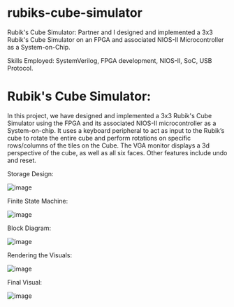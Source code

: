 # rubiks-cube-simulator
Rubik's Cube Simulator: Partner and I designed and implemented a 3x3 Rubik's Cube Simulator on an FPGA and associated NIOS-II Microcontroller as a System-on-Chip. 

Skills Employed: SystemVerilog, FPGA development, NIOS-II, SoC, USB Protocol.

# Rubik's Cube Simulator:

In this project, we have designed and implemented a 3x3 Rubik's Cube Simulator using the FPGA and its associated NIOS-II microcontroller as a System-on-chip.
It uses a keyboard peripheral to act as input to the Rubik’s cube to rotate the entire cube and perform rotations on specific rows/columns of the tiles on the Cube. 
The VGA monitor displays a 3d perspective of the cube, as well as all six faces. Other features include undo and reset.

Storage Design: 

![image](https://user-images.githubusercontent.com/93052774/183143565-546ad4ed-04ef-4b9a-acc9-7ea64b4ffda0.png)

Finite State Machine: 

![image](https://user-images.githubusercontent.com/93052774/183143996-6039348c-d8fb-4587-8197-cc940c5a07cd.png)

Block Diagram:

![image](https://user-images.githubusercontent.com/93052774/183144227-a53d7bae-5bd9-4be8-aa35-dfba4c8d8589.png)

Rendering the Visuals:

![image](https://user-images.githubusercontent.com/93052774/183144016-c90d93fa-d36d-47e1-b998-5da4a98fceb5.png)

Final Visual:

![image](https://user-images.githubusercontent.com/93052774/183144143-34809daa-f79b-4360-b800-52bfdb0aec8f.png)
